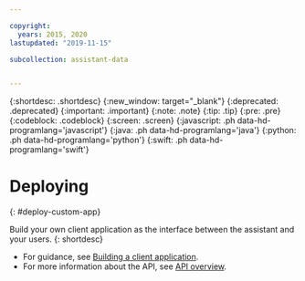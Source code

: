 ```yaml
---

copyright:
  years: 2015, 2020
lastupdated: "2019-11-15"

subcollection: assistant-data


---
```


{:shortdesc: .shortdesc}
{:new_window: target="_blank"}
{:deprecated: .deprecated}
{:important: .important}
{:note: .note}
{:tip: .tip}
{:pre: .pre}
{:codeblock: .codeblock}
{:screen: .screen}
{:javascript: .ph data-hd-programlang='javascript'}
{:java: .ph data-hd-programlang='java'}
{:python: .ph data-hd-programlang='python'}
{:swift: .ph data-hd-programlang='swift'}

# Deploying
{: #deploy-custom-app}

Build your own client application as the interface between the assistant and your users.
{: shortdesc}

- For guidance, see [Building a client application](/docs/services/assistant-data?topic=assistant-data-api-client).
- For more information about the API, see [API overview](/docs/services/assistant-data?topic=assistant-data-api-overview).